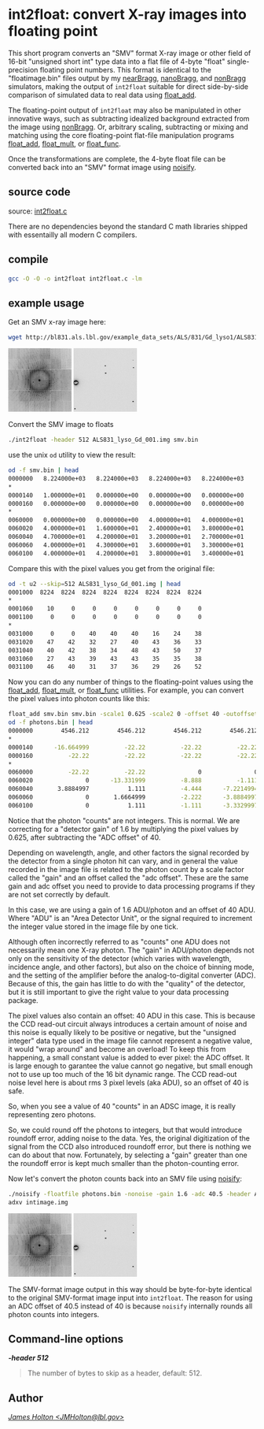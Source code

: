 # int2float: convert X-ray images into floating point

This short program converts an "SMV" format X-ray image or other field of 16-bit
"unsigned short int" type data into a flat file of 4-byte "float" single-precision floating
point numbers. This format is identical to the "floatimage.bin" files
output by my [nearBragg][nearbragg], [nanoBragg][nanobragg], and [nonBragg][nonbragg]
simulators, making the output of `int2float` suitable for direct side-by-side comparison of 
simulated data to real data using [float_add][float_add].

The floating-point output of `int2float` may also be manipulated in other innovative ways, such as
subtracting idealized background extracted from the image using [nonBragg][nonbragg].
Or, arbitrary scaling, subtracting or mixing and matching using the core
floating-point flat-file manipulation programs [float_add][float_add], [float_mult][float_mult], or
[float_func][float_func].

Once the transformations are complete, the 4-byte float file can be converted back into an "SMV"
format image using [noisify][noisify].

## source code

source: [int2float.c](int2float.c)

There are no dependencies beyond the standard C math libraries shipped with essentailly
all modern C compilers.

## compile

```bash
gcc -O -O -o int2float int2float.c -lm
```

## example usage

Get an SMV x-ray image here:

```bash
wget http://bl831.als.lbl.gov/example_data_sets/ALS/831/Gd_lyso1/ALS831_lyso_Gd_001.img
```

![](ALS831_lyso_Gd_001_tmb.jpg) ![](ALS831_lyso_Gd_001_zoom_tmb.jpg)

Convert the SMV image to floats

```bash
./int2float -header 512 ALS831_lyso_Gd_001.img smv.bin
```

use the unix `od` utility to view the result:

```bash
od -f smv.bin | head
0000000   8.224000e+03   8.224000e+03   8.224000e+03   8.224000e+03
*
0000140   1.000000e+01   0.000000e+00   0.000000e+00   0.000000e+00
0000160   0.000000e+00   0.000000e+00   0.000000e+00   0.000000e+00
*
0060000   0.000000e+00   0.000000e+00   4.000000e+01   4.000000e+01
0060020   4.000000e+01   1.600000e+01   2.400000e+01   3.800000e+01
0060040   4.700000e+01   4.200000e+01   3.200000e+01   2.700000e+01
0060060   4.000000e+01   4.300000e+01   3.600000e+01   3.300000e+01
0060100   4.000000e+01   4.200000e+01   3.800000e+01   3.400000e+01
```

Compare this with the pixel values you get from the original file:

```bash
od -t u2 --skip=512 ALS831_lyso_Gd_001.img | head
0001000  8224  8224  8224  8224  8224  8224  8224  8224
*
0001060    10     0     0     0     0     0     0     0
0001100     0     0     0     0     0     0     0     0
*
0031000     0     0    40    40    40    16    24    38
0031020    47    42    32    27    40    43    36    33
0031040    40    42    38    34    48    43    50    37
0031060    27    43    39    43    43    35    35    38
0031100    46    40    31    37    36    29    26    52
```

Now you can do any number of things to the floating-point values using the 
[float_add][float_add], [float_mult][float_mult], or [float_func][float_func] utilities.
For example, you can convert the pixel values into photon counts like this:

```bash
float_add smv.bin smv.bin -scale1 0.625 -scale2 0 -offset 40 -outoffset 0 photons.bin
od -f photons.bin | head
0000000        4546.212        4546.212        4546.212        4546.212
*
0000140      -16.664999          -22.22          -22.22          -22.22
0000160          -22.22          -22.22          -22.22          -22.22
*
0060000          -22.22          -22.22               0               0
0060020               0      -13.331999          -8.888          -1.111
0060040       3.8884997           1.111          -4.444      -7.2214994
0060060               0       1.6664999          -2.222      -3.8884997
0060100               0           1.111          -1.111      -3.3329997
```

Notice that the photon "counts" are not integers.  This is normal.
We are correcting for a "detector gain" of 1.6 by multiplying the pixel values 
by 0.625, after subtracting the "ADC offset" of 40.

Depending on wavelength, angle, and other factors the signal recorded by
the detector from a single photon hit can vary, and in general the value
recorded in the image file is related to the photon count by a scale factor
called the "gain" and an offset called the "adc offset".  These
are the same gain and adc offset you need to provide to data processing 
programs if they are not set correctly by default.

In this case, we are using a gain of 1.6 ADU/photon and an offset of 40 ADU.
Where "ADU" is an "Area Detector Unit", or the signal required to increment
the integer value stored in the image file by one tick.

Although often incorrectly referred to as "counts" one ADU does not 
necessarily mean one X-ray photon. The "gain" in ADU/photon depends not only
on the sensitivity of the detector (which varies with wavelength, incidence
angle, and other factors), but also on the choice of binning mode, and the
setting of the amplifier before the analog-to-digital converter (ADC).
Because of this, the gain has little to do with the "quality" of the detector,
but it is still important to give the right value to your data processing
package.

The pixel values also contain an offset: 40 ADU in this case.  This is because
the CCD read-out circuit always introduces a certain amount of noise and this
noise is equally likely to be positive or negative, but the "unsigned integer"
data type used in the image file cannot represent a negative value, it would
"wrap around" and become an overload!  To keep this from happening, a small
constant value is added to ever pixel: the ADC offset.  It is large enough
to garantee the value cannot go negative, but small enough not to use up 
too much of the 16 bit dynamic range.  The CCD read-out noise level here is
about rms 3 pixel levels (aka ADU), so an offset of 40 is safe.

So, when you see a value of 40 "counts" in an ADSC image, it is really
representing zero photons.

So, we could round off the photons to integers, but that would introduce
roundoff error, adding noise to the data.  Yes, the original digitization
of the signal from the CCD also introduced roundoff error, but there is 
nothing we can do about that now. Fortunately, by selecting a "gain" greater
than one the roundoff error is kept much smaller than the photon-counting error.

Now let's convert the photon counts back into an SMV file using [noisify][noisify]:

```bash
./noisify -floatfile photons.bin -nonoise -gain 1.6 -adc 40.5 -header ALS831_lyso_Gd_001.img -intfile intimage.img
adxv intimage.img
```

![](ALS831_lyso_Gd_001_tmb.jpg) ![](ALS831_lyso_Gd_001_zoom_tmb.jpg)

The SMV-format image output in this way should be byte-for-byte identical to 
the original SMV-format image input into `int2float`.  The reason for using an
ADC offset of 40.5 instead of 40 is because `noisify` internally rounds all 
photon counts into integers.


## Command-line options

***-header 512***

> The number of bytes to skip as a header, default: 512.

## Author

<ADDRESS><A HREF="mailto:JMHolton@lbl.gov">James Holton &lt;JMHolton@lbl.gov&gt;</A></ADDRESS>


[adxv]: https://www.scripps.edu/tainer/arvai/adxv.html
[rigaku]: https://www.rigaku.com
[mosflm]: http://www.mrc-lmb.cam.ac.uk/harry/mosflm/
[hkl]: http://www.hkl-xray.com
[xds]: http://xds.mpimf-heidelberg.mpg.de
[fmodel]: http://www.phenix-online.org/documentation/fmodel.htm
[refmac]: https://www2.mrc-lmb.cam.ac.uk/groups/murshudov/content/refmac/refmac.html
[sfall]: https://www.ccp4.ac.uk/html/sfall.html
[imagemagick]: http://www.imagemagick.org
[noisify]: https://github.com/bl831/bin_stuff/blob/main/docs/noisify.md
[float_add]: https://github.com/bl831/bin_stuff/blob/main/docs/float_add.md
[float_func]: https://github.com/bl831/bin_stuff/blob/main/docs/float_func.md
[float_mult]: https://github.com/bl831/bin_stuff/blob/main/docs/float_mult.md
[int2float]: int2flaot.md
[ccp4]: https://www.ccp4.ac.uk
[maplib]: https://www.ccp4.ac.uk/html/maplib.html
[coot]: https://www2.mrc-lmb.cam.ac.uk/personal/pemsley/coot/
[nanobragg]: https://github.com/bl831/nanoBragg
[nearbragg]: https://github.com/bl831/nearBragg
[nonbragg]: https://github.com/bl831/nanoBragg
